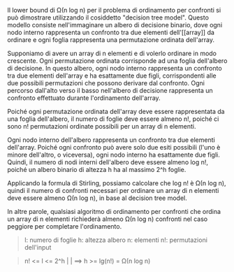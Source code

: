 Il lower bound di Ω(n log n) per il problema di ordinamento per confronti si può dimostrare utilizzando il cosiddetto "decision tree model". Questo modello consiste nell'immaginare un albero di decisione binario, dove ogni nodo interno rappresenta un confronto tra due elementi dell'[[array]] da ordinare e ogni foglia rappresenta una permutazione ordinata dell'array.

Supponiamo di avere un array di n elementi e di volerlo ordinare in modo crescente. Ogni permutazione ordinata corrisponde ad una foglia dell'albero di decisione. In questo albero, ogni nodo interno rappresenta un confronto tra due elementi dell'array e ha esattamente due figli, corrispondenti alle due possibili permutazioni che possono derivare dal confronto. Ogni percorso dall'alto verso il basso nell'albero di decisione rappresenta un confronto effettuato durante l'ordinamento dell'array.

Poiché ogni permutazione ordinata dell'array deve essere rappresentata da una foglia dell'albero, il numero di foglie deve essere almeno n!, poiché ci sono n! permutazioni ordinate possibili per un array di n elementi.

Ogni nodo interno dell'albero rappresenta un confronto tra due elementi dell'array. Poiché ogni confronto può avere solo due esiti possibili (l'uno è minore dell'altro, o viceversa), ogni nodo interno ha esattamente due figli. Quindi, il numero di nodi interni dell'albero deve essere almeno log n!, poiché un albero binario di altezza h ha al massimo 2^h foglie.

Applicando la formula di Stirling, possiamo calcolare che log n! è Ω(n log n), quindi il numero di confronti necessari per ordinare un array di n elementi deve essere almeno Ω(n log n), in base al decision tree model.

In altre parole, qualsiasi algoritmo di ordinamento per confronti che ordina un array di n elementi richiederà almeno Ω(n log n) confronti nel caso peggiore per completare l'ordinamento.

> l: numero di foglie
> h: altezza albero
> n: elementi
> n!: permutazioni dell'input 

> n! <= l <= 2^h 
> |
> |
> ==> h >= lg(n!) = Ω(n log n)